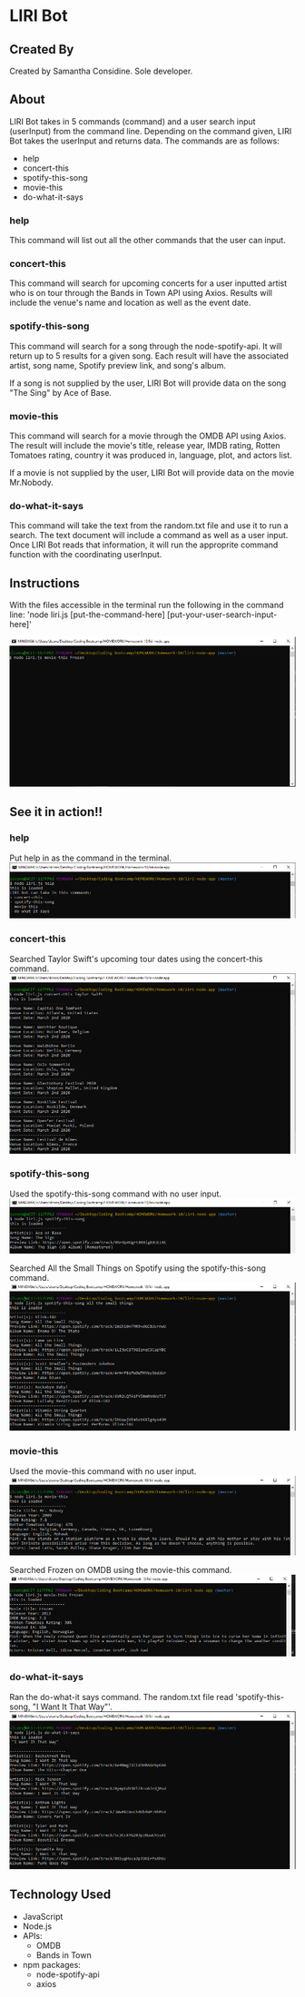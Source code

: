 # LIRI Bot
## Created By
Created by Samantha Considine. Sole developer. 

## About
LIRI Bot takes in 5 commands (command) and a user search input (userInput) from the command line. Depending on the command given, LIRI Bot takes the userInput and returns data. The commands are as follows:

* help
* concert-this
* spotify-this-song
* movie-this
* do-what-it-says

### help
This command will list out all the other commands that the user can input. 

### concert-this
This command will search for upcoming concerts for a user inputted artist who is on tour through the Bands in Town API using Axios. Results will include the venue's name and location as well as the event date. 

### spotify-this-song
This command will search for a song through the node-spotify-api. It will return up to 5 results for a given song. Each result will have the associated artist, song name, Spotify preview link, and song's album. 

If a song is not supplied by the user, LIRI Bot will provide data on the song "The Sing" by Ace of Base.

### movie-this
This command will search for a movie through the OMDB API using Axios. The result will include the movie's title, release year, IMDB rating, Rotten Tomatoes rating, country it was produced in, language, plot, and actors list. 

If a movie is not supplied by the user, LIRI Bot will provide data on the movie Mr.Nobody. 

### do-what-it-says
This command will take the text from the random.txt file and use it to run a search. The text document will include a command as well as a user input. Once LIRI Bot reads that information, it will run the approprite command function with the coordinating userInput. 

## Instructions
With the files accessible in the terminal run the following in the command line:
'node liri.js [put-the-command-here] [put-your-user-search-input-here]'

![command line instructions](images/command-line-screenshot.PNG)

## See it in action!!

### help
Put help in as the command in the terminal.
![help](images/help.PNG)

### concert-this
Searched Taylor Swift's upcoming tour dates using the concert-this command.
![concert-this](images/concert-taylorswift.PNG)

### spotify-this-song 
Used the spotify-this-song command with no user input. 
![spotify-this-song no input](images/spotify-noinput.PNG)

Searched All the Small Things on Spotify using the spotify-this-song command.
![spotify-this-song](images/spotify-atst.PNG)

### movie-this
Used the movie-this command with no user input. 
![movie-this no input](images/movie-noinput.PNG)

Searched Frozen on OMDB using the movie-this command. 
![movie-this](images/movie-frozen.PNG)

### do-what-it-says
Ran the do-what-it says command. The random.txt file read 'spotify-this-song, "I Want It That Way"'. 
![do-what-it-says](images/dwis.PNG)

## Technology Used
* JavaScript
* Node.js
* APIs: 
    - OMDB 
    - Bands in Town
* npm packages: 
    - node-spotify-api
    - axios


